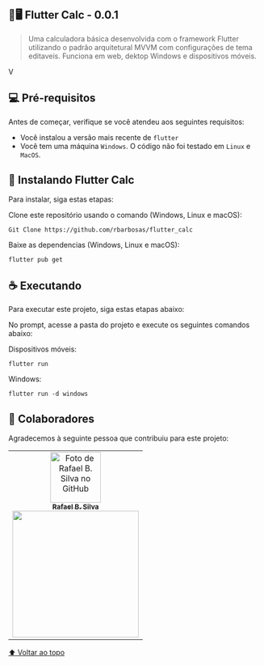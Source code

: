<div id="inicio"></div>

## 📱🖥 Flutter Calc - 0.0.1

> Uma calculadora básica desenvolvida com o framework Flutter utilizando o padrão arquitetural MVVM com configurações de tema editaveis.
Funciona em web, dektop Windows  e dispositivos móveis. 

V

## 💻 Pré-requisitos

Antes de começar, verifique se você atendeu aos seguintes requisitos:
* Você instalou a versão mais recente de `flutter`
* Você tem uma máquina `Windows`. O código não foi testado em `Linux` e `MacOS`.

## 🚀 Instalando Flutter Calc

Para instalar, siga estas etapas:

Clone este repositório usando o comando (Windows, Linux e macOS):
```
Git Clone https://github.com/rbarbosas/flutter_calc
```

Baixe as dependencias (Windows, Linux e macOS):
```
flutter pub get
```

## ☕ Executando

Para executar este projeto, siga estas etapas abaixo:

No prompt, acesse a pasta do projeto e execute os seguintes comandos abaixo:

Dispositivos móveis:
```
flutter run
```

Windows:
```
flutter run -d windows
```


## 🤝 Colaboradores

Agradecemos à seguinte pessoa que contribuiu para este projeto:

<table>
  <tr>
    <td align="center">
      <a href="#">
        <img src="https://avatars.githubusercontent.com/u/31070200?v=4" width="100px;" alt="Foto de Rafael B. Silva no GitHub"/><br>
        <sub>
          <b>Rafael B. Silva</b>
        </sub><br>
        <a href="https://www.buymeacoffee.com/rbarbosas" target="_blank"><img src="https://raw.githubusercontent.com/appcraftstudio/buymeacoffee/master/Images/snapshot-bmc-button.png" width="250px;"></a>
      </a>
    </td>
  </tr>
</table>


[⬆ Voltar ao topo](#-password-generator)<br>